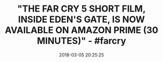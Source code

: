 ---
title: >-
  "THE FAR CRY 5 SHORT FILM, INSIDE EDEN'S GATE, IS NOW AVAILABLE ON AMAZON
  PRIME (30 MINUTES)" - #farcry
name: 'Far Cry 5: Inside Eden''s Gate'
date: '2018-03-05 20:25:25'
buy_now: >-
  https://www.amazon.com/Far-Cry-Inside-Edens-Gate/dp/B07B5N7PTJ?SubscriptionId=AKIAIA5RBQIWQVTCUEUQ&tag=coldcutdeals-20&linkCode=xm2&camp=2025&creative=165953&creativeASIN=B07B5N7PTJ
description_markdown: |-
  Far Cry 5: Inside Eden's Gate

   
tweet_id_str: '970757192679870465'
price: ''
you_save: ''
asin: B07B5N7PTJ
image: 'https://images-na.ssl-images-amazon.com/images/I/61CDZk9MRNL.jpg'

---